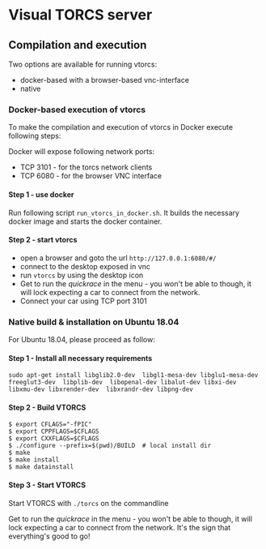 # Visual TORCS server

## Compilation and execution

Two options are available for running vtorcs:

* docker-based with a browser-based vnc-interface
* native

### Docker-based execution of vtorcs

To make the compilation and execution of vtorcs in Docker execute following steps:

Docker will expose following network ports:

* TCP 3101 - for the torcs network clients
* TCP 6080 - for the browser VNC interface

#### Step 1 - use docker

Run following script `run_vtorcs_in_docker.sh`.
It builds the necessary docker image and starts the docker container.

#### Step 2 - start vtorcs

* open a browser and goto the url `http://127.0.0.1:6080/#/`
* connect to the desktop exposed in vnc
* run `vtorcs` by using the desktop icon
* Get to run the _quickrace_  in the menu - you won't be able to though, it will lock expecting a car to connect from the network.
* Connect your car using TCP port 3101

### Native build & installation on Ubuntu 18.04

For Ubuntu 18.04, please proceed as follow:

#### Step 1 - Install all necessary requirements

```
sudo apt-get install libglib2.0-dev  libgl1-mesa-dev libglu1-mesa-dev  freeglut3-dev  libplib-dev  libopenal-dev libalut-dev libxi-dev libxmu-dev libxrender-dev  libxrandr-dev libpng-dev
```

#### Step 2 - Build VTORCS

```
$ export CFLAGS="-fPIC"
$ export CPPFLAGS=$CFLAGS
$ export CXXFLAGS=$CFLAGS
$ ./configure --prefix=$(pwd)/BUILD  # local install dir
$ make
$ make install
$ make datainstall
```

#### Step 3 - Start VTORCS

Start VTORCS with `./torcs` on the commandline

Get to run the _quickrace_  in the menu - you won't be able to though, it will lock expecting a car to connect from the network. It's the sign that everything's good to go!
